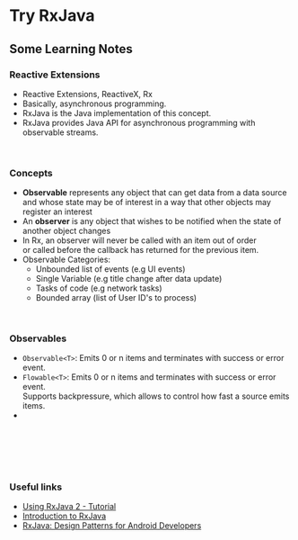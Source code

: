 #  Try RxJava


## Some Learning Notes ##

### Reactive Extensions ###
* Reactive Extensions, ReactiveX, Rx
* Basically, asynchronous programming. 
* RxJava is the Java implementation of this concept. 
* RxJava provides Java API for asynchronous programming with observable streams.

&nbsp;

### Concepts ###
* **Observable** represents any object that can get data from a data source   
  and whose state may be of interest in a way that other objects may register an interest
* An **observer** is any object that wishes to be notified when the state of another object changes
* In Rx, an observer will never be called with an item out of order    
  or called before the callback has returned for the previous item.
* Observable Categories:  
  * Unbounded list of events (e.g UI events)
  * Single Variable (e.g title change after data update)
  * Tasks of code (e.g network tasks)
  * Bounded array (list of User ID's to process)

&nbsp;

### Observables ### 
* `Observable<T>`: Emits 0 or n items and terminates with success or error event.
* `Flowable<T>`: Emits 0 or n items and terminates with success or error event.   
  Supports backpressure, which allows to control how fast a source emits items.
* 

&nbsp;

&nbsp;
----
### Useful links ###
* [Using RxJava 2 - Tutorial](https://www.vogella.com/tutorials/RxJava/article.html)
* [Introduction to RxJava](https://www.baeldung.com/rx-java)
* [RxJava: Design Patterns for Android Developers](https://www.linkedin.com/learning-login/share?forceAccount=false&redirect=https%3A%2F%2Fwww.linkedin.com%2Flearning%2Frxjava-design-patterns-for-android-developers%3Ftrk%3Dshare_ent_url%26shareId%3DTGqj2CQTRGmKC2tkmpaLSA%253D%253D)
